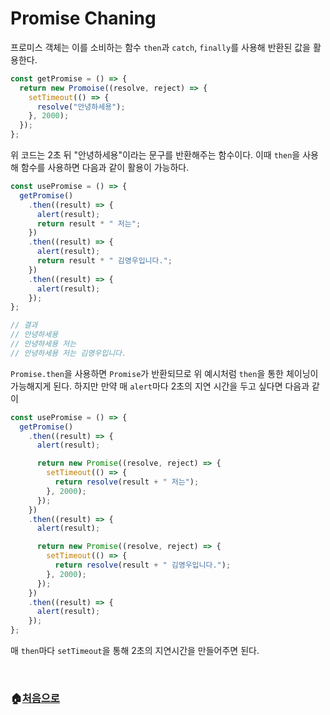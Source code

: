 # Promise Chaning

프로미스 객체는 이를 소비하는 함수 `then`과 `catch`, `finally`를 사용해 반환된 값을 활용한다.

```javascript
const getPromise = () => {
  return new Promoise((resolve, reject) => {
    setTimeout(() => {
      resolve("안녕하세용");
    }, 2000);
  });
};
```

위 코드는 2초 뒤 "안녕하세용"이라는 문구를 반환해주는 함수이다. 이때 `then`을 사용해 함수를 사용하면 다음과 같이 활용이 가능하다.

```javascript
const usePromise = () => {
  getPromise()
    .then((result) => {
      alert(result);
      return result * " 저는";
    })
    .then((result) => {
      alert(result);
      return result * " 김영우입니다.";
    })
    .then((result) => {
      alert(result);
    });
};

// 결과
// 안녕하세용
// 안녕하세용 저는
// 안녕하세용 저는 김영우입니다.
```

`Promise.then`을 사용하면 `Promise`가 반환되므로 위 예시처럼 `then`을 통한 체이닝이 가능해지게 된다. 하지만 만약 매 `alert`마다 2초의 지연 시간을 두고 싶다면 다음과 같이

```javascript
const usePromise = () => {
  getPromise()
    .then((result) => {
      alert(result);

      return new Promise((resolve, reject) => {
        setTimeout(() => {
          return resolve(result + " 저는");
        }, 2000);
      });
    })
    .then((result) => {
      alert(result);

      return new Promise((resolve, reject) => {
        setTimeout(() => {
          return resolve(result + " 김영우입니다.");
        }, 2000);
      });
    })
    .then((result) => {
      alert(result);
    });
};
```

매 `then`마다 `setTimeout`을 통해 2초의 지연시간을 만들어주면 된다.

<br>

### 🏠[처음으로](https://github.com/kyw0716/modern-javascript-study)
